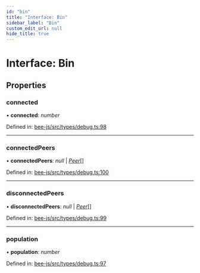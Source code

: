 ```yaml
---
id: "bin"
title: "Interface: Bin"
sidebar_label: "Bin"
custom_edit_url: null
hide_title: true
---
```


# Interface: Bin

## Properties

### connected

• **connected**: *number*

Defined in: [bee-js/src/types/debug.ts:98](https://github.com/ethersphere/bee-js/blob/ce4d3fa/src/types/debug.ts#L98)

___

### connectedPeers

• **connectedPeers**: *null* \| [*Peer*](peer.md)[]

Defined in: [bee-js/src/types/debug.ts:100](https://github.com/ethersphere/bee-js/blob/ce4d3fa/src/types/debug.ts#L100)

___

### disconnectedPeers

• **disconnectedPeers**: *null* \| [*Peer*](peer.md)[]

Defined in: [bee-js/src/types/debug.ts:99](https://github.com/ethersphere/bee-js/blob/ce4d3fa/src/types/debug.ts#L99)

___

### population

• **population**: *number*

Defined in: [bee-js/src/types/debug.ts:97](https://github.com/ethersphere/bee-js/blob/ce4d3fa/src/types/debug.ts#L97)
